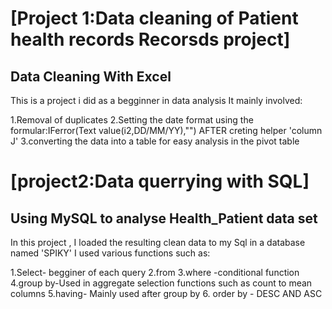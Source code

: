 # [Project 1:Data cleaning of Patient health records Recorsds project]
## Data Cleaning With Excel

This is a project i did as a begginner in data analysis
It mainly involved:

1.Removal of duplicates
2.Setting the date format  using the formular:IFerror(Text value(i2,DD/MM/YY),"") AFTER creting helper 'column J'
3.converting the data into a table for easy analysis in the pivot  table


# [project2:Data querrying with SQL]
## Using MySQL to analyse Health_Patient data set

In this project , I loaded the resulting clean data to my Sql in a database named 'SPIKY'
I used various functions such as:

1.Select- begginer of each query
2.from
3.where -conditional function 
4.group by-Used in aggregate selection  functions such as count to mean columns
5.having- Mainly used after group by
6. order by - DESC AND ASC 
